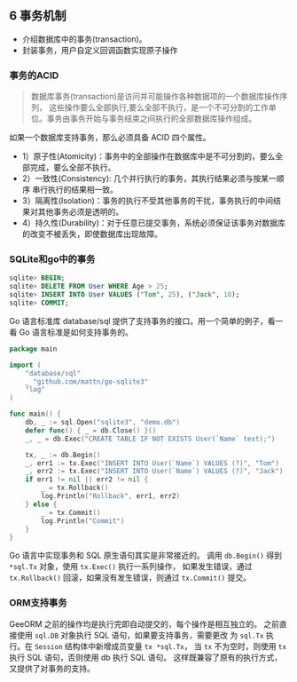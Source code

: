 ## 6 事务机制
- 介绍数据库中的事务(transaction)。
- 封装事务，用户自定义回调函数实现原子操作

### 事务的ACID
> 数据库事务(transaction)是访问并可能操作各种数据项的一个数据库操作序列，
> 这些操作要么全部执行,要么全部不执行，是一个不可分割的工作单位。事务由事务开始与事务结束之间执行的全部数据库操作组成。


如果一个数据库支持事务，那么必须具备 ACID 四个属性。

- 1）原子性(Atomicity)：事务中的全部操作在数据库中是不可分割的，要么全部完成，要么全部不执行。
- 2）一致性(Consistency): 几个并行执行的事务，其执行结果必须与按某一顺序 串行执行的结果相一致。
- 3）隔离性(Isolation)：事务的执行不受其他事务的干扰，事务执行的中间结果对其他事务必须是透明的。
- 4）持久性(Durability)：对于任意已提交事务，系统必须保证该事务对数据库的改变不被丢失，即使数据库出现故障。

### SQLite和go中的事务
```sql
sqlite> BEGIN;
sqlite> DELETE FROM User WHERE Age > 25;
sqlite> INSERT INTO User VALUES ("Tom", 25), ("Jack", 18);
sqlite> COMMIT;
```

Go 语言标准库 database/sql 提供了支持事务的接口。用一个简单的例子，看一看 Go 语言标准是如何支持事务的。

```go
package main

import (
	"database/sql"
	_ "github.com/mattn/go-sqlite3"
	"log"
)

func main() {
	db, _ := sql.Open("sqlite3", "demo.db")
	defer func() { _ = db.Close() }()
	_, _ = db.Exec("CREATE TABLE IF NOT EXISTS User(`Name` text);")

	tx, _ := db.Begin()
	_, err1 := tx.Exec("INSERT INTO User(`Name`) VALUES (?)", "Tom")
	_, err2 := tx.Exec("INSERT INTO User(`Name`) VALUES (?)", "Jack")
	if err1 != nil || err2 != nil {
		_ = tx.Rollback()
		log.Println("Rollback", err1, err2)
	} else {
		_ = tx.Commit()
		log.Println("Commit")
	}
}
```

Go 语言中实现事务和 SQL 原生语句其实是非常接近的。
调用 `db.Begin()` 得到 `*sql.Tx` 对象，使用 `tx.Exec()` 执行一系列操作，
如果发生错误，通过 `tx.Rollback()` 回滚，如果没有发生错误，则通过 `tx.Commit()` 提交。

### ORM支持事务
GeeORM 之前的操作均是执行完即自动提交的，每个操作是相互独立的。
之前直接使用 `sql.DB` 对象执行 SQL 语句，如果要支持事务，需要更改
为 `sql.Tx` 执行。在 `Session` 结构体中新增成员变量 `tx *sql.Tx`，
当 `tx` 不为空时，则使用 `tx` 执行 SQL 语句，否则使用 db 执行 SQL 语句。
这样既兼容了原有的执行方式，又提供了对事务的支持。